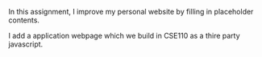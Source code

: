 In this assignment, I improve my personal website by filling in placeholder contents.

I add a application webpage which we build in CSE110 as a thire party javascript.